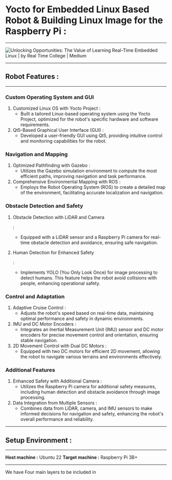 # Yocto for Embedded Linux Based Robot & Building Linux Image for the Raspberry Pi :

--------------------------------------------





![Unlocking Opportunities: The Value of Learning Real-Time Embedded Linux |  by Real Time College | Medium](https://miro.medium.com/v2/resize:fit:1024/1*gIO07rUF3D8Nru68Te_v6A.jpeg)















-------------------------------------------------------------------

## Robot Features :

--------------------------------------------------------------

### Custom Operating System and GUI

1. Customized Linux OS with Yocto Project :
   - Built a tailored Linux-based operating system using the Yocto Project, optimized for the robot's specific hardware and software requirements.
2. Qt5-Based Graphical User Interface (GUI) :
   - Developed a user-friendly GUI using Qt5, providing intuitive control and monitoring capabilities for the robot.

### Navigation and Mapping

1. Optimized Pathfinding with Gazebo :
   - Utilizes the Gazebo simulation environment to compute the most efficient paths, improving navigation and task performance.
2. Comprehensive Environmental Mapping with ROS :
   - Employs the Robot Operating System (ROS) to create a detailed map of the environment, facilitating accurate localization and navigation.

### Obstacle Detection and Safety

1. Obstacle Detection with LiDAR and Camera

   :

   - Equipped with a LiDAR sensor and a Raspberry Pi camera for real-time obstacle detection and avoidance, ensuring safe navigation.

2. Human Detection for Enhanced Safety

   :

   - Implements YOLO (You Only Look Once) for image processing to detect humans. This feature helps the robot avoid collisions with people, enhancing operational safety.

### Control and Adaptation

1. Adaptive Cruise Control :
   - Adjusts the robot's speed based on real-time data, maintaining optimal performance and safety in dynamic environments.
2. IMU and DC Motor Encoders :
   - Integrates an Inertial Measurement Unit (IMU) sensor and DC motor encoders for precise movement control and orientation, ensuring stable navigation.
3. 2D Movement Control with Dual DC Motors :
   - Equipped with two DC motors for efficient 2D movement, allowing the robot to navigate various terrains and environments effectively.

### Additional Features

1. Enhanced Safety with Additional Camera :
   - Utilizes the Raspberry Pi camera for additional safety measures, including human detection and obstacle avoidance through image processing.
2. Data Integration from Multiple Sensors :
   - Combines data from LiDAR, camera, and IMU sensors to make informed decisions for navigation and safety, enhancing the robot's overall performance and reliability.

------

## **Setup Environment :**

-----------------------------------

**Host machine :** Ubuntu 22
**Target machine :** Raspberry Pi 3B+

--------------------------

We have Four main layers to be included in 

